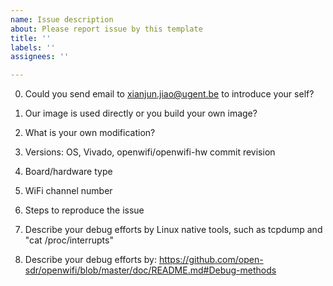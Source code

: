 ```yaml
---
name: Issue description
about: Please report issue by this template
title: ''
labels: ''
assignees: ''

---
```


0. Could you send email to xianjun.jiao@ugent.be to introduce your self?

1. Our image is used directly or you build your own image?

2. What is your own modification?

3. Versions: OS, Vivado, openwifi/openwifi-hw commit revision

4. Board/hardware type

5. WiFi channel number

6. Steps to reproduce the issue

7. Describe your debug efforts by Linux native tools, such as tcpdump and "cat /proc/interrupts"

8. Describe your debug efforts by: https://github.com/open-sdr/openwifi/blob/master/doc/README.md#Debug-methods
